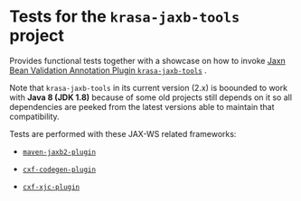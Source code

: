 # Tests for the `krasa-jaxb-tools` project

Provides functional tests together with a showcase on how to invoke  [Jaxn Bean Validation Annotation Plugin `krasa-jaxb-tools`](https://github.com/fillumina/krasa-jaxb-tools) .

Note that `krasa-jaxb-tools` in its current version (2.x) is boounded to work with **Java 8 (JDK 1.8)** because of some old projects still depends on it so all dependencies are peeked from the latest versions able to maintain that compatibility.

Tests are performed with these JAX-WS related frameworks:

- [`maven-jaxb2-plugin`](https://github.com/highsource/jaxb-tools)

- [`cxf-codegen-plugin`](https://cxf.apache.org/docs/maven-cxf-codegen-plugin-wsdl-to-java.html)

- [`cxf-xjc-plugin`](https://cxf.apache.org/cxf-xjc-plugin.html)